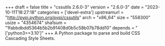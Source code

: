 +++
draft = false
title = "cssutils 2.6.0-3"
version = "2.6.0-3"
date = "2023-10-11T18:27:18"
categories = ['devel-extra']
upstreamurl = "http://pypi.python.org/pypi/cssutils"
arch = "x86_64"
size = "558300"
usize = "4354674"
sha1sum = "1fabbdbdd5364b5b2b91408d0b5c58b07b78dd10"
depends = "['python3>=3.10']"
+++
A Python package to parse and build CSS Cascading Style Sheets.